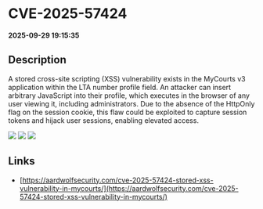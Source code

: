 # CVE-2025-57424

**2025-09-29 19:15:35**

## Description
A stored cross-site scripting (XSS) vulnerability exists in the MyCourts v3 application within the LTA number profile field. An attacker can insert arbitrary JavaScript into their profile, which executes in the browser of any user viewing it, including administrators. Due to the absence of the HttpOnly flag on the session cookie, this flaw could be exploited to capture session tokens and hijack user sessions, enabling elevated access.

![](https://img.shields.io/static/v1?label=Score&message=7.3&color=red)
![](https://img.shields.io/static/v1?label=Severity&message=HIGH&color=red)
![](https://img.shields.io/static/v1?label=CWE&message=XSS&color=green)

## Links
- [https://aardwolfsecurity.com/cve-2025-57424-stored-xss-vulnerability-in-mycourts/](https://aardwolfsecurity.com/cve-2025-57424-stored-xss-vulnerability-in-mycourts/)
